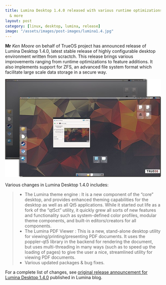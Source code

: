 ```yaml
---
title: Lumina Desktop 1.4.0 released with various runtime optimizations, feature improvemets
  & more
layout: post
category: [linux, desktop, lumina, release]
image: "/assets/images/post-images/lumina1.4.jpg"
---
```


**Mr** *Ken Moore* on behalf of TrueOS project has announced release of Lumina Desktop 1.4.0, latest stable release of highly configurable desktop environment written from scractch. This release brings various improvements ranging from runtime optimizations to feature additions. It also implements support for ZFS, an advanced file system format which facilitate large scale data storage in a secure way.

![Lumina Desktop 1.4.0 Preview](/assets/images/post-images/lumina1.4.jpg)

Various changes in Lumina Desktop 1.4.0 includes:
> * The Lumina theme engine : It is a new component of the “core” desktop, and provides enhanced theming capabilities for the desktop as well as all Qt5 applications. While it started out life as a fork of the “qt5ct” utility, it quickly grew all sorts of new features and functionality such as system-defined color profiles, modular theme components, and built-in editors/creators for all components. 
> * The Lumina PDF Viewer : This is a new, stand-alone desktop utility for viewing/printing/presenting PDF documents. It uses the poppler-qt5 library in the backend for rendering the document, but uses multi-threading in many ways (such as to speed up the loading of pages) to give the user a nice, streamlined utility for viewing PDF documents. 
> * Various updated packages & bug fixes.

For a complete list of changes, see [original release announcement for Lumina Desktop 1.4.0](https://lumina-desktop.org/version-1-4-0-released/) published in Lumina blog.
